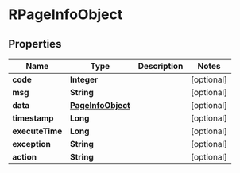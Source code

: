 

# RPageInfoObject


## Properties

| Name | Type | Description | Notes |
|------------ | ------------- | ------------- | -------------|
|**code** | **Integer** |  |  [optional] |
|**msg** | **String** |  |  [optional] |
|**data** | [**PageInfoObject**](PageInfoObject.md) |  |  [optional] |
|**timestamp** | **Long** |  |  [optional] |
|**executeTime** | **Long** |  |  [optional] |
|**exception** | **String** |  |  [optional] |
|**action** | **String** |  |  [optional] |



